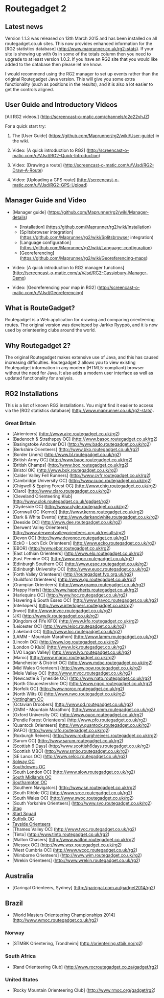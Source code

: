 # Routegadget 2

## Latest news
Version 1.1.3 was released on 13th March 2015 and has been installed on all routegadget.co.uk sites. This now provides enhanced information for the [RG2 statistics database] (http://www.maprunner.co.uk/rg2-stats). If your site is showing up with 0s in some of the totals column then you need to upgrade to at least version 1.0.2. If you have an RG2 site that you would like added to the database then please let me know.

I would recommend using the RG2 manager to set up events rather than the original Routegadget Java version. This will give you some extra functionality (such as positions in the results), and it is also a lot easier to get the controls aligned.

## User Guide and Introductory Videos

[All RG2 videos.] (http://screencast-o-matic.com/channels/c2e22vhJZ)

For a quick start try:

1. The [User Guide] (https://github.com/Maprunner/rg2/wiki/User-guide) in the wiki.
 
2. Video: [A quick introduction to RG2] (http://screencast-o-matic.com/u/VJsd/RG2-Quick-Introduction)

3. Video: [Drawing a route] (http://screencast-o-matic.com/u/VJsd/RG2-Draw-A-Route)

4. Video: [Uploading a GPS route] (http://screencast-o-matic.com/u/VJsd/RG2-GPS-Upload)

## Manager Guide and Video

* [Manager guide] (https://github.com/Maprunner/rg2/wiki/Manager-details)
    * [Installation] (https://github.com/Maprunner/rg2/wiki/Installation)
    * [Splitsbrowser integration] (https://github.com/Maprunner/rg2/wiki/Splitsbrowser integration)
    * [Language configuration] (https://github.com/Maprunner/rg2/wiki/Language-configuration)
    * [Georeferencing] (https://github.com/Maprunner/rg2/wiki/Georeferencing-maps)

* Video: [A quick introduction to RG2 manager functions] (http://screencast-o-matic.com/u/VJsd/RG2-Cassiobury-Manager-Demo)

* Video: [Georeferencing your map in RG2] (http://screencast-o-matic.com/u/VJsd/Georeferencing) 

## What is RouteGadget?
Routegadget is a Web application for drawing and comparing orienteering routes. The original version was developed by Jarkko Ryyppö, and it is now used by orienteering clubs around the world.

## Why Routegadget 2?
The original Routegadget makes extensive use of Java, and this has caused increasing difficulties.
Routegadget 2 allows you to view existing Routegadget information in any modern (HTML5-compliant) browser without the need for Java. It also adds a modern user interface as well as updated functionality for analysis.

## RG2 Installations

This is a list of known RG2 installations. You might find it easier to access via the [RG2 statistics database] (http://www.maprunner.co.uk/rg2-stats).

### Great Britain

 * [Airienteers] (http://www.aire.routegadget.co.uk/rg2)
 * [Badenoch &amp; Strathspey OC] (http://www.basoc.routegadget.co.uk/rg2)
 * [Basingstoke Andover DO] (http://www.bado.routegadget.co.uk/rg2)
 * [Berkshire Orienteers] (http://www.bko.routegadget.co.uk/rg2)
 * [Border Liners] (http://www.bl.routegadget.co.uk/rg2)
 * [British Army OC] (http://www.baoc.routegadget.co.uk/rg2)
 * [British Champs] (http://www.boc.routegadget.co.uk/rg2)
 * [Bristol OK] (http://www.bok.routegadget.co.uk/rg2)
 * [Calder Valley Fell Runners] (http://www.cvfr.routegadget.co.uk/rg2)
 * [Cambridge University OC] (http://www.cuoc.routegadget.co.uk/rg2)
 * [Chigwell &amp; Epping Forest OC] (http://www.chig.routegadget.co.uk/rg2)
 * [Claro] (http://www.claro.routegadget.co.uk/rg2)
 * [Cleveland Orienteering Klub] (http://www.clok.routegadget.co.uk/gadget/rg2)
 * [Clydeside OC] (http://www.clyde.routegadget.co.uk/rg2)
 * [Cornwall OC (Kerno)] (http://www.kerno.routegadget.co.uk/rg2)
 * [Dark &amp; White Events] (http://www.darkandwhite.routegadget.co.uk/rg2)
 * [Deeside OC] (http://www.dee.routegadget.co.uk/rg2)
 * [Derwent Valley Orienteers] (http://www.derwentvalleyorienteers.org.uk/results/rg2)
 * [Devon OC] (http://www.devonoc.routegadget.co.uk/rg2)
 * [EckO - Loch Eck Orienteers] (http://www.ecko.routegadget.co.uk/rg2)
 * [EBOR] (http://www.ebor.routegadget.co.uk/rg2)
 * [East Lothian Orienteers] (http://www.elo.routegadget.co.uk/rg2)
 * [East Pennine OC] (http://www.epoc.routegadget.co.uk/rg2)
 * [Edinburgh Southern OC] (http://www.esoc.routegadget.co.uk/rg2)
 * [Edinburgh University OC] (http://www.euoc.routegadget.co.uk/rg2)
 * [Forth Valley Orienteers] (http://routegadget.fvo.org.uk/rg2)
 * [Guildford Orienteers] (http://www.go.routegadget.co.uk/rg2)
 * [Grampian Orienteers] (http://www.gramp.routegadget.co.uk/rg2)
 * [Happy Herts] (http://www.happyherts.routegadget.co.uk/rg2)
 * [Harlequins OC] (http://www.hoc.routegadget.co.uk/rg2)
 * [Havering &amp; South Essex OC] (http://www.havoc.routegadget.co.uk/rg2)
 * [Interl&oslash;pers] (http://www.interlopers.routegadget.co.uk/rg2)
 * [Invoc] (http://www.invoc.routegadget.co.uk/rg2)
 * [JK] (http://www.jk.routegadget.co.uk/rg2)
 * [Kingdom of Fife KFO] (http://www.kfo.routegadget.co.uk/rg2)
 * [Leicester OC] (http://www.leioc.routegadget.co.uk/rg2)
 * [Lakeland OC] (http://www.loc.routegadget.co.uk/rg2)
 * [LAMM - Mountain Marathon] (http://www.lamm.routegadget.co.uk/rg2)
 * [Lincoln OG] (http://www.log.routegadget.co.uk/rg2)
 * [London O Klub] (http://www.lok.routegadget.co.uk/rg2)
 * [LVO Lagan Valley] (http://www.lvo.routegadget.co.uk/rg2)
 * [Maroc] (http://www.maroc.routegadget.co.uk/rg2)
 * [Manchester &amp; District OC] (http://www.mdoc.routegadget.co.uk/rg2)
 * [Mid Wales Orienteers] (http://www.pow.routegadget.co.uk/rg2)
 * [Mole Valley OC] (http://www.mvoc.routegadget.co.uk/rg2)
 * [Newcastle &amp; Tyneside OC] (http://www.nato.routegadget.co.uk/rg2)
 * [North Gloucestershire OC] (http://www.ngoc.routegadget.co.uk/rg2)
 * [Norfolk OC] (http://www.noroc.routegadget.co.uk/rg2)
 * [North Wilts O] (http://www.nwo.routegadget.co.uk/rg2)
 * [Nottingham OC](http://www.noc-uk.org/gadget/rg2)
 * [Octavian Droobers] (http://www.od.routegadget.co.uk/rg2)
 * [OMM - Mountain Marathon] (http://www.omm.routegadget.co.uk/rg2)
 * [Oxford University OC] (http://www.ouoc.routegadget.co.uk/rg2)
 * [Pendle Forest Orienteers] (http://www.pfo.routegadget.co.uk/rg2)
 * [Quantock Orienteers] (http://www.quantock.routegadget.co.uk/rg2)
 * [RAFO] (http://www.rafo.routegadget.co.uk/rg2)
 * [Roxburgh Reivers] (http://www.roxburghreivers.routegadget.co.uk/rg2)
 * [Sarum OC] (http://www.sarum.routegadget.co.uk/rg2)
 * [Scottish 6 Days] (http://www.scottish6days.routegadget.co.uk/rg2)
 * [Scottish MBO] (http://www.smbo.routegadget.co.uk/rg2)
 * [SE Lancs OC] (http://www.seloc.routegadget.co.uk/rg2)
 * [Solway OC](http://www.solway.routegadget.co.uk/rg2)
 * [Southdowns OC](http://www.so.routegadget.co.uk/rg2)
 * [South London OC] (http://www.slow.routegadget.co.uk/rg2)
 * [South Midlands OC](http://www.smoc.routegadget.co.uk/rg2)
 * [Southampton OC](http://www.soc.routegadget.co.uk/rg2)
 * [Southern Navigators] (http://www.sn.routegadget.co.uk/rg2)
 * [South Ribble OC] (http://www.sroc.routegadget.co.uk/rg2)
 * [South Wales OC] (http://www.swoc.routegadget.co.uk/rg2)
 * [South Yorkshire Orienteers] (http://www.syo.routegadget.co.uk/rg2)
 * [Stag](http://www.stag.routegadget.co.uk/rg2)
 * [Start Squad](http://www.start.routegadget.co.uk/rg2)
 * [Suffolk OC](http://www.suffoc.routegadget.co.uk/rg2)
 * [Tayside Orienteers](http://www.tay.routegadget.co.uk/rg2)
 * [Thames Valley OC] (http://www.tvoc.routegadget.co.uk/rg2)
 * [Tinto] (http://www.tinto.routegadget.co.uk/rg2)
 * [Walton Chasers] (http://www.walton.routegadget.co.uk/rg2)
 * [Wessex OC] (http://www.wsx.routegadget.co.uk/rg2)
 * [West Cumbria OC] (http://www.wcoc.routegadget.co.uk/rg2)
 * [Wimborne Orienteers] (http://www.wim.routegadget.co.uk/rg2)
 * [Wrekin Orienteers] (http://www.wrekin.routegadget.co.uk/rg2)

## Australia

* [Garingal Orienteers, Sydney] (http://garingal.com.au/gadget2014/rg2)

## Brazil

* [World Masters Orienteering Championships 2014] (http://www.wmoc.routegadget.co.uk/rg2)

### Norway

* [STMBK Orientering, Trondheim] (http://orientering.stbik.no/rg2)

### South Africa

* [Rand Orienteering Club] (http://www.rocroutegadget.co.za/gadget/rg2)

### United States

* [Rocky Mountain Orienteering Club] (http://www.rmoc.org/gadget/rg2)






